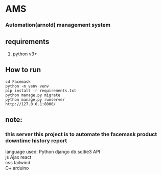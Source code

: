 # AMS
###		Automation(arnold) management system 


## requirements
1. python v3+


## How to run
```
cd Facemask
python -m venv venv
pip install -r requirements.txt
python manage.py migrate
python manage.py runserver
http://127.0.0.1:8000/
```

## note:
### this server this project is to automate the facemask product downtime history report 

language used:
  Python
    django
    db.sqltie3
    API  
  js
    Ajax
    react        
  css
    tailwind  
  C+
    arduino
